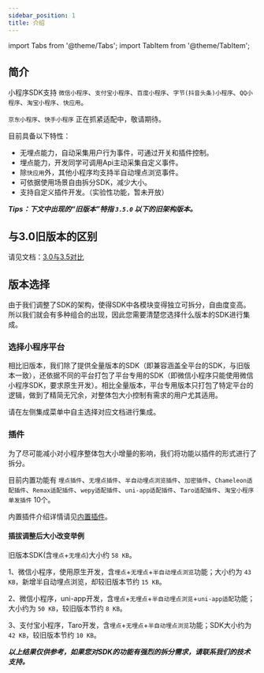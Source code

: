 ```yaml
---
sidebar_position: 1
title: 介绍
---
```


import Tabs from '@theme/Tabs';
import TabItem from '@theme/TabItem';

## 简介

小程序SDK支持 `微信小程序`、`支付宝小程序`、`百度小程序`、`字节(抖音头条)小程序`、`QQ小程序`、`淘宝小程序`、`快应用`。

`京东小程序`、`快手小程序` 正在抓紧适配中，敬请期待。

目前具备以下特性：

* 无埋点能力，自动采集用户行为事件，可通过开关和插件控制。
* 埋点能力，开发同学可调用Api主动采集自定义事件。
* 除`快应用`外，其他小程序均支持半自动埋点浏览事件。
* 可依据使用场景自由拆分SDK，减少大小。
* 支持自定义插件开发。（实验性功能，暂未开放）

***Tips：下文中出现的“旧版本”特指 `3.5.0` 以下的旧架构版本。***

## 与3.0旧版本的区别

请见文档：[3.0与3.5对比](/docs/miniprogram/3.5/contrast)

## 版本选择

由于我们调整了SDK的架构，使得SDK中各模块变得独立可拆分，自由度变高。所以我们就会有多种组合的出现，因此您需要清楚您选择什么版本的SDK进行集成。

### 选择小程序平台

相比旧版本，我们除了提供全量版本的SDK（即兼容涵盖全平台的SDK，与旧版本一致），还依据不同的平台打包了平台专用的SDK（即微信小程序只能使用微信小程序SDK，要求原生开发）。相比全量版本，平台专用版本只打包了特定平台的逻辑，做到了精简无冗余，对整体包大小控制有需求的用户尤其适用。

请在左侧集成菜单中自主选择对应文档进行集成。

### 插件

为了尽可能减小对小程序整体包大小增量的影响，我们将功能以插件的形式进行了拆分。

目前内置功能有 `埋点插件`、`无埋点插件`、`半自动埋点浏览插件`、`加密插件`、`Chameleon适配插件`、`Remax适配插件`、`wepy适配插件`、`uni-app适配插件`、`Taro适配插件`、`淘宝小程序单发插件` 10个。

内置插件介绍详情请见[内置插件](/docs/miniprogram/3.5/internally)。

#### 插拔调整后大小改变举例

旧版本SDK(含`埋点`+`无埋点`)大小约 `58 KB`。

1、微信小程序，使用原生开发，含`埋点`+`无埋点`+`半自动埋点浏览`功能；大小约为 `43 KB`，新增半自动埋点浏览，却较旧版本节约 `15 KB`。

2、微信小程序，uni-app开发，含`埋点`+`无埋点`+`半自动埋点浏览`+`uni-app适配`功能；大小约为 `50 KB`，较旧版本节约 `8 KB`。

3、支付宝小程序，Taro开发，含`埋点`+`无埋点`+`半自动埋点浏览`功能；SDK大小约为 `42 KB`，较旧版本节约 `10 KB`。

***以上结果仅供参考，如果您对SDK的功能有强烈的拆分需求，请联系我们的技术支持。***
